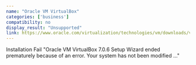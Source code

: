 ```yaml
---
name: "Oracle VM VirtualBox"
categories: ['business']
compatibility: no
display_result: "Unsupported"
link: https://www.oracle.com/virtualization/technologies/vm/downloads/virtualbox-downloads.html
---
```


Installation Fail "Oracle VM VirtualBox 7.0.6 Setup Wizard ended prematurely because of an error. Your system has not been modified ..."